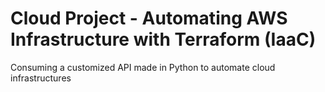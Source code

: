 # Cloud Project - Automating AWS Infrastructure with Terraform (IaaC)

Consuming a customized API made in Python to automate cloud infrastructures 
